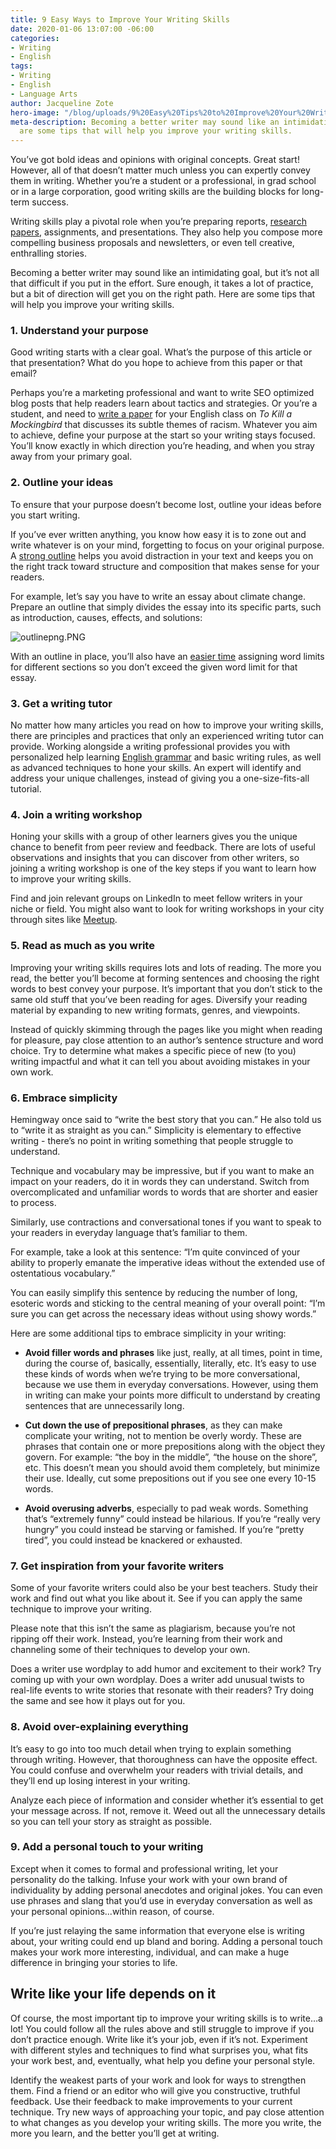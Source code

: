 ```yaml
---
title: 9 Easy Ways to Improve Your Writing Skills
date: 2020-01-06 13:07:00 -06:00
categories:
- Writing
- English
tags:
- Writing
- English
- Language Arts
author: Jacqueline Zote
hero-image: "/blog/uploads/9%20Easy%20Tips%20to%20Improve%20Your%20Writing.png"
meta-description: Becoming a better writer may sound like an intimidating goal. Here
  are some tips that will help you improve your writing skills.
---
```


You’ve got bold ideas and opinions with original concepts. Great start! However, all of that doesn’t matter much unless you can expertly convey them in writing. Whether you’re a student or a professional, in grad school or in a large corporation, good writing skills are the building blocks for long-term success.

Writing skills play a pivotal role when you’re preparing reports, [research papers](https://www.wyzant.com/blog/how-to-write-a-research-paper/), assignments, and presentations. They also help you compose more compelling business proposals and newsletters, or even tell creative, enthralling stories.

Becoming a better writer may sound like an intimidating goal, but it’s not all that difficult if you put in the effort. Sure enough, it takes a lot of practice, but a bit of direction will get you on the right path. Here are some tips that will help you improve your writing skills.

### 1. Understand your purpose

Good writing starts with a clear goal. What’s the purpose of this article or that presentation? What do you hope to achieve from this paper or that email?

Perhaps you’re a marketing professional and want to write SEO optimized blog posts that help readers learn about tactics and strategies. Or you’re a student, and need to [write a paper](https://www.wyzant.com/tutors/academic-writing) for your English class on *To Kill a Mockingbird* that discusses its subtle themes of racism. Whatever you aim to achieve, define your purpose at the start so your writing stays focused. You’ll know exactly in which direction you’re heading, and when you stray away from your primary goal.

### 2. Outline your ideas

To ensure that your purpose doesn’t become lost, outline your ideas before you start writing.

If you’ve ever written anything, you know how easy it is to zone out and write whatever is on your mind, forgetting to focus on your original purpose. A [strong outline](https://www.wzyant.com/blog/how-to-write-an-essay-outline/) helps you avoid distraction in your text and keeps you on the right track toward structure and composition that makes sense for your readers.

For example, let’s say you have to write an essay about climate change. Prepare an outline that simply divides the essay into its specific parts, such as introduction, causes, effects, and solutions:

![outlinepng.PNG](/blog/uploads/outlinepng.PNG)

With an outline in place, you’ll also have an [easier time](https://www.wyzant.com/writing_tutors.aspx) assigning word limits for different sections so you don’t exceed the given word limit for that essay.

### 3. Get a writing tutor

No matter how many articles you read on how to improve your writing skills, there are principles and practices that only an experienced writing tutor can provide. Working alongside a writing professional provides you with personalized help learning [English grammar](https://www.wyzant.com/grammar_tutors.aspx) and basic writing rules, as well as advanced techniques to hone your skills. An expert will identify and address your unique challenges, instead of giving you a one-size-fits-all tutorial.

### 4. Join a writing workshop

Honing your skills with a group of other learners gives you the unique chance to benefit from peer review and feedback. There are lots of useful observations and insights that you can discover from other writers, so joining a writing workshop is one of the key steps if you want to learn how to improve your writing skills.

Find and join relevant groups on LinkedIn to meet fellow writers in your niche or field. You might also want to look for writing workshops in your city through sites like [Meetup](https://www.meetup.com/).

### 5. Read as much as you write

Improving your writing skills requires lots and lots of reading. The more you read, the better you’ll become at forming sentences and choosing the right words to best convey your purpose. It’s important that you don’t stick to the same old stuff that you’ve been reading for ages. Diversify your reading material by expanding to new writing formats, genres, and viewpoints.

Instead of quickly skimming through the pages like you might when reading for pleasure, pay close attention to an author’s sentence structure and word choice. Try to determine what makes a specific piece of new (to you) writing impactful and what it can tell you about avoiding mistakes in your own work.

### 6. Embrace simplicity

Hemingway once said to “write the best story that you can.” He also told us to “write it as straight as you can.” Simplicity is elementary to effective writing - there’s no point in writing something that people struggle to understand.

Technique and vocabulary may be impressive, but if you want to make an impact on your readers, do it in words they can understand. Switch from overcomplicated and unfamiliar words to words that are shorter and easier to process.

Similarly, use contractions and conversational tones if you want to speak to your readers in everyday language that’s familiar to them.

For example, take a look at this sentence: “I’m quite convinced of your ability to properly emanate the imperative ideas without the extended use of ostentatious vocabulary.”

You can easily simplify this sentence by reducing the number of long, esoteric words and sticking to the central meaning of your overall point: “I’m sure you can get across the necessary ideas without using showy words.”

Here are some additional tips to embrace simplicity in your writing:

* **Avoid filler words and phrases** like just, really, at all times, point in time, during the course of, basically, essentially, literally, etc. It’s easy to use these kinds of words when we’re trying to be more conversational, because we use them in everyday conversations. However, using them in writing can make your points more difficult to understand by creating sentences that are unnecessarily long.

* **Cut down the use of prepositional phrases**, as they can make complicate your writing, not to mention be overly wordy. These are phrases that contain one or more prepositions along with the object they govern. For example: “the boy in the middle”, “the house on the shore”, etc. This doesn’t mean you should avoid them completely, but minimize their use. Ideally, cut some prepositions out if you see one every 10-15 words.

* **Avoid overusing adverbs**, especially to pad weak words. Something that’s “extremely funny” could instead be hilarious. If you’re “really very hungry” you could instead be starving or famished. If you’re “pretty tired”, you could instead be knackered or exhausted.

### 7. Get inspiration from your favorite writers

Some of your favorite writers could also be your best teachers. Study their work and find out what you like about it. See if you can apply the same technique to improve your writing.

Please note that this isn’t the same as plagiarism, because you’re not ripping off their work. Instead, you’re learning from their work and channeling some of their techniques to develop your own.

Does a writer use wordplay to add humor and excitement to their work? Try coming up with your own wordplay. Does a writer add unusual twists to real-life events to write stories that resonate with their readers? Try doing the same and see how it plays out for you.

### 8. Avoid over-explaining everything

It’s easy to go into too much detail when trying to explain something through writing. However, that thoroughness can have the opposite effect. You could confuse and overwhelm your readers with trivial details, and they’ll end up losing interest in your writing.

Analyze each piece of information and consider whether it’s essential to get your message across. If not, remove it. Weed out all the unnecessary details so you can tell your story as straight as possible.

### 9. Add a personal touch to your writing

Except when it comes to formal and professional writing, let your personality do the talking. Infuse your work with your own brand of individuality by adding personal anecdotes and original jokes. You can even use phrases and slang that you’d use in everyday conversation as well as your personal opinions...within reason, of course.

If you’re just relaying the same information that everyone else is writing about, your writing could end up bland and boring. Adding a personal touch makes your work more interesting, individual, and can make a huge difference in bringing your stories to life.

## Write like your life depends on it

Of course, the most important tip to improve your writing skills is to write…a lot! You could follow all the rules above and still struggle to improve if you don’t practice enough. Write like it’s your job, even if it’s not. Experiment with different styles and techniques to find what surprises you, what fits your work best, and, eventually, what help you define your personal style.

Identify the weakest parts of your work and look for ways to strengthen them. Find a friend or an editor who will give you constructive, truthful feedback. Use their feedback to make improvements to your current technique. Try new ways of approaching your topic, and pay close attention to what changes as you develop your writing skills. The more you write, the more you learn, and the better you’ll get at writing.